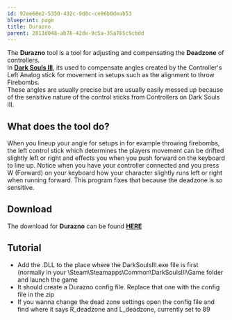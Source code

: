 ```yaml
---
id: 92ee68e2-5350-432c-9d0c-ce86b0deab53
blueprint: page
title: Durazno
parent: 2011d048-ab76-42de-9c5a-35a765c9cbdd
---
```

The **Durazno** tool is a tool for adjusting and compensating the **Deadzone** of controllers.\
In **[Dark Souls III](/darksouls3)**, its used to compensate angles created by the Controller's Left Analog stick for movement in setups such as the alignment to throw Firebombs.\
These angles are usually precise but are usually easily messed up because of the sensitive nature of the control sticks from Controllers on Dark Souls III.

## What does the tool do?

When you lineup your angle for setups in for example throwing firebombs, the left control stick which determines the players movement can be drifted slightly left or right and effects you when you push forward on the keyboard to line up. Notice when you have your controller connected and you press W (Forward) on your keyboard how your character slightly runs left or right when running forward. This program fixes that because the deadzone is so sensitive.

## Download

The download for **Durazno** can be found **[HERE](//cdn.discordapp.com/attachments/249219173954224129/249219230371676160/Durazno.zip)**

## Tutorial

- Add the .DLL to the place where the DarkSoulsIII.exe file is first (normally in your \Steam\Steamapps\Common\DarkSoulsIII\Game folder and launch the game
- It should create a Durazno config file. Replace that one with the config file in the zip
- If you wanna change the dead zone settings open the config file and find where it says R_deadzone and L_deadzone, currently set to 89
